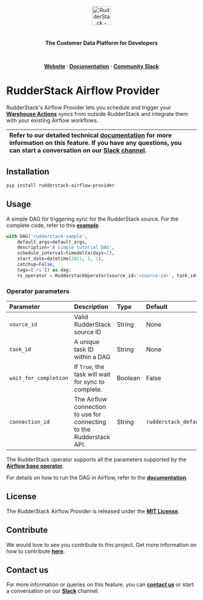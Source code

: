 <p align="center"><a href="https://rudderstack.com"><img src="https://user-images.githubusercontent.com/59817155/126267034-ae9870b7-9137-4f45-be65-d621b055a972.png" alt="RudderStack - Customer Data Platform for Developers" height="50"/></a></p>
<h1 align="center"></h1>
<p align="center"><b>The Customer Data Platform for Developers</b></p>
<br/>

<p align="center">
  <b>
    <a href="https://rudderstack.com">Website</a>
    ·
    <a href="https://rudderstack.com/docs/warehouse-actions/airflow-provider/">Documentation</a>
    ·
    <a href="https://rudderstack.com/join-rudderstack-slack-community">Community Slack</a>
  </b>
</p>


# RudderStack Airflow Provider

RudderStack's Airflow Provider lets you schedule and trigger your [**Warehouse Actions**](https://rudderstack.com/docs/warehouse-actions/) syncs from outside RudderStack and integrate them with your existing Airflow workflows.


| Refer to our detailed technical [**documentation**](https://rudderstack.com/docs/warehouse-actions/airflow-provider/) for more information on this feature. If you have any questions, you can start a conversation on our [**Slack channel**][slack]. |
| :------------------------------------------------------------------------------------------------------------------------------------------------------------------------------------------------------------------------------------- |

## Installation

```bash
pip install rudderstack-airflow-provider
```

## Usage

A simple DAG for triggering sync for the RudderStack source. For the complete code, refer to this [**example**](https://github.com/rudderlabs/rudder-airflow-provider/blob/main/examples/sample_dag.py).

```python
with DAG('rudderstack-sample',
    default_args=default_args,
    description='A simple tutorial DAG',
    schedule_interval=timedelta(days=1),
    start_date=datetime(2021, 1, 1),
    catchup=False,
    tags=['rs']) as dag:
    rs_operator = RudderstackOperator(source_id='<source-id>', task_id='<any-task-id>', connection_id='rudderstack_conn')
```
### Operator parameters

| Parameter             | Description                                                          | Type    | Default               |
|:----------------------|:-------------------------------------------------------------------- |:--------|:----------------------|
| `source_id`           | Valid RudderStack source ID                                          | String  | None                  |
| `task_id`             | A unique task ID within a DAG                                        | String  | None                  |
| `wait_for_completion` | If `True`, the task will wait for sync to complete.                  | Boolean | False                 |
| `connection_id`       | The Airflow connection to use for connecting to the Rudderstack API. | String  | `rudderstack_default` |

The RudderStack operator supports all the parameters supported by the [**Airflow base operator**](https://airflow.apache.org/docs/apache-airflow/stable/_api/airflow/models/baseoperator/index.html).

For details on how to run the DAG in Airflow, refer to the  [**documentation**](https://rudderstack.com/docs/warehouse-actions/airflow-provider).

## License

The RudderStack Airflow Provider is released under the [**MIT License**][mit_license].

## Contribute

We would love to see you contribute to this project. Get more information on how to contribute [**here**](CONTRIBUTING.md).

## Contact us

For more information or queries on this feature, you can [**contact us**](mailto:%20docs@rudderstack.com) or start a conversation on our [**Slack**](https://rudderstack.com/join-rudderstack-slack-community) channel.

<!----variables---->

[slack]: https://rudderstack.com/join-rudderstack-slack-community
[twitter]: https://twitter.com/rudderstack
[linkedin]: https://www.linkedin.com/company/rudderlabs/
[devto]: https://dev.to/rudderstack
[medium]: https://rudderstack.medium.com/
[youtube]: https://www.youtube.com/channel/UCgV-B77bV_-LOmKYHw8jvBw
[rudderstack-blog]: https://rudderstack.com/blog/
[hackernews]: https://news.ycombinator.com/item?id=21081756
[producthunt]: https://www.producthunt.com/posts/rudderstack
[mit_license]: https://opensource.org/licenses/MIT
[agplv3_license]: https://www.gnu.org/licenses/agpl-3.0-standalone.html
[sspl_license]: https://www.mongodb.com/licensing/server-side-public-license
[config-generator]: https://github.com/rudderlabs/config-generator
[config-generator-section]: https://github.com/rudderlabs/rudder-server/blob/master/README.md#rudderstack-config-generator
[rudder-logo]: https://repository-images.githubusercontent.com/197743848/b352c900-dbc8-11e9-9d45-4deb9274101f
